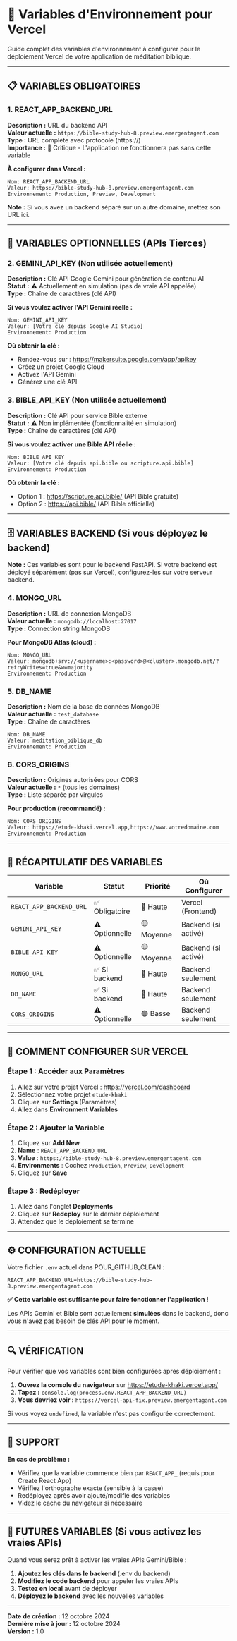 # 🔐 Variables d'Environnement pour Vercel

Guide complet des variables d'environnement à configurer pour le déploiement Vercel de votre application de méditation biblique.

---

## 📋 VARIABLES OBLIGATOIRES

### 1. REACT_APP_BACKEND_URL
**Description :** URL du backend API  
**Valeur actuelle :** `https://bible-study-hub-8.preview.emergentagent.com`  
**Type :** URL complète avec protocole (https://)  
**Importance :** 🔴 Critique - L'application ne fonctionnera pas sans cette variable

**À configurer dans Vercel :**
```
Nom: REACT_APP_BACKEND_URL
Valeur: https://bible-study-hub-8.preview.emergentagent.com
Environnement: Production, Preview, Development
```

**Note :** Si vous avez un backend séparé sur un autre domaine, mettez son URL ici.

---

## 🔑 VARIABLES OPTIONNELLES (APIs Tierces)

### 2. GEMINI_API_KEY (Non utilisée actuellement)
**Description :** Clé API Google Gemini pour génération de contenu AI  
**Statut :** ⚠️ Actuellement en simulation (pas de vraie API appelée)  
**Type :** Chaîne de caractères (clé API)

**Si vous voulez activer l'API Gemini réelle :**
```
Nom: GEMINI_API_KEY
Valeur: [Votre clé depuis Google AI Studio]
Environnement: Production
```

**Où obtenir la clé :**
- Rendez-vous sur : https://makersuite.google.com/app/apikey
- Créez un projet Google Cloud
- Activez l'API Gemini
- Générez une clé API

### 3. BIBLE_API_KEY (Non utilisée actuellement)
**Description :** Clé API pour service Bible externe  
**Statut :** ⚠️ Non implémentée (fonctionnalité en simulation)  
**Type :** Chaîne de caractères (clé API)

**Si vous voulez activer une Bible API réelle :**
```
Nom: BIBLE_API_KEY
Valeur: [Votre clé depuis api.bible ou scripture.api.bible]
Environnement: Production
```

**Où obtenir la clé :**
- Option 1 : https://scripture.api.bible/ (API Bible gratuite)
- Option 2 : https://api.bible/ (API Bible officielle)

---

## 🗄️ VARIABLES BACKEND (Si vous déployez le backend)

**Note :** Ces variables sont pour le backend FastAPI. Si votre backend est déployé séparément (pas sur Vercel), configurez-les sur votre serveur backend.

### 4. MONGO_URL
**Description :** URL de connexion MongoDB  
**Valeur actuelle :** `mongodb://localhost:27017`  
**Type :** Connection string MongoDB

**Pour MongoDB Atlas (cloud) :**
```
Nom: MONGO_URL
Valeur: mongodb+srv://<username>:<password>@<cluster>.mongodb.net/?retryWrites=true&w=majority
Environnement: Production
```

### 5. DB_NAME
**Description :** Nom de la base de données MongoDB  
**Valeur actuelle :** `test_database`  
**Type :** Chaîne de caractères

```
Nom: DB_NAME
Valeur: meditation_biblique_db
Environnement: Production
```

### 6. CORS_ORIGINS
**Description :** Origines autorisées pour CORS  
**Valeur actuelle :** `*` (tous les domaines)  
**Type :** Liste séparée par virgules

**Pour production (recommandé) :**
```
Nom: CORS_ORIGINS
Valeur: https://etude-khaki.vercel.app,https://www.votredomaine.com
Environnement: Production
```

---

## 📝 RÉCAPITULATIF DES VARIABLES

| Variable | Statut | Priorité | Où Configurer |
|----------|--------|----------|---------------|
| `REACT_APP_BACKEND_URL` | ✅ Obligatoire | 🔴 Haute | Vercel (Frontend) |
| `GEMINI_API_KEY` | ⚠️ Optionnelle | 🟡 Moyenne | Backend (si activé) |
| `BIBLE_API_KEY` | ⚠️ Optionnelle | 🟡 Moyenne | Backend (si activé) |
| `MONGO_URL` | ✅ Si backend | 🔴 Haute | Backend seulement |
| `DB_NAME` | ✅ Si backend | 🔴 Haute | Backend seulement |
| `CORS_ORIGINS` | ⚠️ Optionnelle | 🟢 Basse | Backend seulement |

---

## 🚀 COMMENT CONFIGURER SUR VERCEL

### Étape 1 : Accéder aux Paramètres
1. Allez sur votre projet Vercel : https://vercel.com/dashboard
2. Sélectionnez votre projet `etude-khaki`
3. Cliquez sur **Settings** (Paramètres)
4. Allez dans **Environment Variables**

### Étape 2 : Ajouter la Variable
1. Cliquez sur **Add New**
2. **Name** : `REACT_APP_BACKEND_URL`
3. **Value** : `https://bible-study-hub-8.preview.emergentagent.com`
4. **Environments** : Cochez `Production`, `Preview`, `Development`
5. Cliquez sur **Save**

### Étape 3 : Redéployer
1. Allez dans l'onglet **Deployments**
2. Cliquez sur **Redeploy** sur le dernier déploiement
3. Attendez que le déploiement se termine

---

## ⚙️ CONFIGURATION ACTUELLE

Votre fichier `.env` actuel dans POUR_GITHUB_CLEAN :
```env
REACT_APP_BACKEND_URL=https://bible-study-hub-8.preview.emergentagent.com
```

**✅ Cette variable est suffisante pour faire fonctionner l'application !**

Les APIs Gemini et Bible sont actuellement **simulées** dans le backend, donc vous n'avez pas besoin de clés API pour le moment.

---

## 🔍 VÉRIFICATION

Pour vérifier que vos variables sont bien configurées après déploiement :

1. **Ouvrez la console du navigateur** sur https://etude-khaki.vercel.app/
2. **Tapez :** `console.log(process.env.REACT_APP_BACKEND_URL)`
3. **Vous devriez voir :** `https://vercel-api-fix.preview.emergentagant.com`

Si vous voyez `undefined`, la variable n'est pas configurée correctement.

---

## 🛟 SUPPORT

**En cas de problème :**
- Vérifiez que la variable commence bien par `REACT_APP_` (requis pour Create React App)
- Vérifiez l'orthographe exacte (sensible à la casse)
- Redéployez après avoir ajouté/modifié des variables
- Videz le cache du navigateur si nécessaire

---

## 🔮 FUTURES VARIABLES (Si vous activez les vraies APIs)

Quand vous serez prêt à activer les vraies APIs Gemini/Bible :

1. **Ajoutez les clés dans le backend** (.env du backend)
2. **Modifiez le code backend** pour appeler les vraies APIs
3. **Testez en local** avant de déployer
4. **Déployez le backend** avec les nouvelles variables

---

**Date de création :** 12 octobre 2024  
**Dernière mise à jour :** 12 octobre 2024  
**Version :** 1.0
